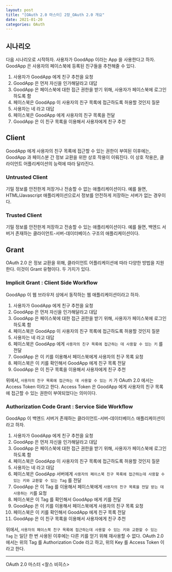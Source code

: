 ```yaml
---
layout: post
title: "[OAuth 2.0 마스터] 2장_OAuth 2.0 개요"
date: 2021-01-20
categories: OAuth
---
```


## 시나리오

다음 시나리오로 시작하자.
사용자가 GoodApp 이라는 App 을 사용한다고 하자. 
GoodApp 은 사용자의 페이스북에 등록된 친구들을 추천해줄 수 있다.

1. 사용자가 GoodApp 에게 친구 추천을 요청
2. GoodApp 은 먼저 자신을 인가해달라고 대답
3. GoodApp 은 페이스북에 대한 접근 권한을 받기 위해, 사용자가 페이스북에 로그인하도록 함
4. 페이스북은 GoodApp 이 사용자의 친구 목록에 접근하도록 허용할 것인지 질문
5. 사용자는 네 라고 대답
6. 페이스북은 GoodApp 에게 사용자의 친구 목록을 전달
7. GoodApp 은 이 친구 목록을 이용해서 사용자에게 친구 추천

## Client

GoodApp 에게 사용자의 친구 목록에 접근할 수 있는 권한이 부여된 이후에는, GoodApp 과 페이스분 간 정보 교환을 위한 상호 작용이 이뤄진다.
이 상호 작용은, 클라이언트 어플리케이션의 능력에 따라 달라진다.

### Untrusted Client

기밀 정보를 안전한게 저장거나 전송할 수 없는 애플리케이션이다.
예를 들면, HTML/Javascript 애플리케이션으로서 정보를 안전하게 저장하는 서버가 없는 경우이다.

### Trusted Client

기밀 정보를 안전한게 저장하고 전송할 수 있는 애플리케이션이다.
예를 들면, 백엔드 서버거 존재하는 클라이언트-서버-데이터베이스 구조의 애플리케이션이다.

## Grant

OAuth 2.0 은 정보 교환을 위해, 클라이언트 어플리케이션에 따라 다양한 방법을 지원한다.
이것이 Grant 유형이다. 두 가지가 있다.

### Implicit Grant : Client Side Workflow

GoodApp 이 웹 브라우저 상에서 동작하는 웹 애플리케이션이라고 하자.

1. 사용자가 GoodApp 에게 친구 추천을 요청
2. GoodApp 은 먼저 자신을 인가해달라고 대답
3. GoodApp 은 페이스북에 대한 접근 권한을 받기 위해, 사용자가 페이스북에 로그인하도록 함
4. 페이스북은 GoodApp 이 사용자의 친구 목록에 접근하도록 허용할 것인지 질문
5. 사용자는 네 라고 대답
6. 페이스북은 GoodApp 에게 `사용자의 친구 목록에 접근하는 데 사용할 수 있는 키` 를 전달
7. GoodApp 은 이 키를 이용해서 페이스북에게 사용자의 친구 목록 요청
8. 페이스북은 이 키를 확인해서 GoodApp 에게 친구 목록 전달
9. GoodApp 은 이 친구 목록을 이용해서 사용자에게 친구 추천

위에서, `사용자의 친구 목록에 접근하는 데 사용할 수 있는 키` 가 OAuth 2.0 에서는 Access Token 이라고 한다.
Access Token 은 GoodApp 에게 사용자의 친구 목록에 접근할 수 있는 권한이 부여되었다는 의미이다.

### Authorization Code Grant : Service Side Workflow

GoodApp 이 백엔드 서버거 존재하는 클라이언트-서버-데이터베이스 애플리케이션이라고 하자.

1. 사용자가 GoodApp 에게 친구 추천을 요청
2. GoodApp 은 먼저 자신을 인가해달라고 대답
3. GoodApp 은 페이스북에 대한 접근 권한을 받기 위해, 사용자가 페이스북에 로그인하도록 함
4. 페이스북은 GoodApp 이 사용자의 친구 목록에 접근하도록 허용할 것인지 질문
5. 사용자는 네 라고 대답
6. 페이스북은 GoodApp 서버에게 `사용자의 페이스북 친구 목록에 접근하는데 사용할 수 있는 키와 교환할 수 있는 Tag` 를 전달
7. GoodApp 은 이 Tag 를 이용해서 페이스북에게 `사용자의 친구 목록을 전달 받는 데 사용하는 키`를 요청
8. 페이스북은 이 Tag 를 확인해서 GoodApp 에게 키를 전달
9. GoodApp 은 이 키를 이용해서 페이스북에게 사용자의 친구 목록 요청
10. 페이스북은 이 키를 확인해서 GoodApp 에게 친구 목록 전달
11. GoodApp 은 이 친구 목록을 이용해서 사용자에게 친구 추천

위에서, `사용자의 페이스북 친구 목록에 접근하는데 사용할 수 있는 키와 교환할 수 있는 Tag` 는 일단 한 번 사용된 이후에는 다른 키를 얻기 위해 재사용할 수 없다.
OAuth 2.0 에서는 위의 Tag 를 Authorization Code 라고 하고, 위의 Key 를 Access Token 이라고 한다.

---

OAuth 2.0 마스터 <찰스 비히스>